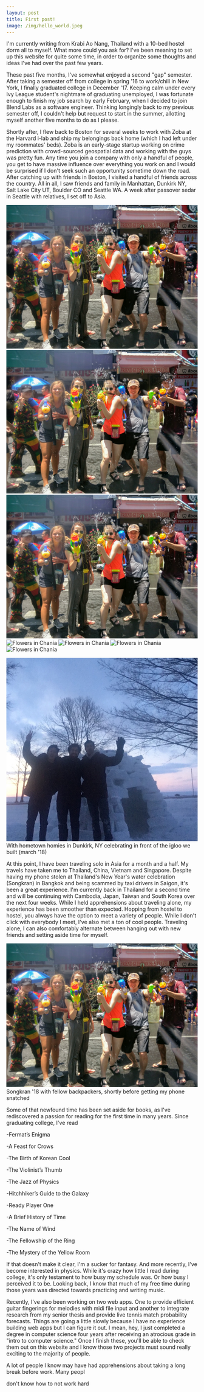 ```yaml
---
layout: post
title: First post!
image: /img/hello_world.jpeg
---
```


I'm currently writing from Krabi Ao Nang, Thailand with a 10-bed hostel dorm all to myself. What more could you ask for? I've been meaning to set up this website for quite some time, in order to organize some thoughts and ideas I've had over the past few years. 

These past five months, I've somewhat enjoyed a second "gap" semester. After taking a semester off from college in spring '16 to work/chill in New York, I finally graduated college in December '17. Keeping calm under every Ivy League student's nightmare of graduating unemployed, I was fortunate enough to finish my job search by early February, when I decided to join Blend Labs as a software engineer. Thinking longingly back to my previous semester off, I couldn't help but request to start in the summer, allotting myself another five months to do as I please.

Shortly after, I flew back to Boston for several weeks to work with Zoba at the Harvard i-lab and ship my belongings back home (which I had left under my roommates' beds). Zoba is an early-stage startup working on crime prediction with crowd-sourced geospatial data and working with the guys was pretty fun. Any time you join a company with only a handful of people, you get to have massive influence over everything you work on and I would be surprised if I don't seek such an opportunity sometime down the road. After catching up with friends in Boston, I visited a handful of friends across the country. All in all, I saw friends and family in Manhattan, Dunkirk NY, Salt Lake City UT, Boulder CO and Seattle WA. A week after passover sedar in Seattle with relatives, I set off to Asia.


<img src="img/songkran.jpg" alt="Flowers in Chania">
<img src="/img/songkran.jpg" alt="Flowers in Chania">
<img src="../img/songkran.jpg" alt="Flowers in Chania">
<img src="/img/hello_world.jpg" alt="Flowers in Chania">
<img src="../img/hello_world.jpg" alt="Flowers in Chania">
<img src="songkran.jpg" alt="Flowers in Chania">
<img src="hello_world.jpg" alt="Flowers in Chania">





![](/img/igloo.jpg)
With hometown homies in Dunkirk, NY celebrating in front of the igloo we built (march '18)

At this point, I have been traveling solo in Asia for a month and a half. My travels have taken me to Thailand, China, Vietnam and Singapore. Despite having my phone stolen at Thailand's New Year's water celebration (Songkran) in Bangkok and being scammed by taxi drivers in Saigon, it's been a great experience. I'm currently back in Thailand for a second time and will be continuing with Cambodia, Japan, Taiwan and South Korea over the next four weeks. While I held apprehensions about traveling alone, my experience has been smoother than expected. Hopping from hostel to hostel, you always have the option to meet a variety of people. While I don't click with everybody I meet, I've also met a ton of cool people. Traveling alone, I can also comfortably alternate between hanging out with new friends and setting aside time for myself.


![](/img/songkran.jpg)
Songkran '18 with fellow backpackers, shortly before getting my phone snatched

Some of that newfound time has been set aside for books, as I've rediscovered a passion for reading for the first time in many years. Since graduating college, I've read

-Fermat’s Enigma

-A Feast for Crows

-The Birth of Korean Cool

-The Violinist’s Thumb

-The Jazz of Physics

-Hitchhiker’s Guide to the Galaxy

-Ready Player One

-A Brief History of Time

-The Name of Wind

-The Fellowship of the Ring

-The Mystery of the Yellow Room

If that doesn't make it clear, I'm a sucker for fantasy. And more recently, I've become interested in physics. While it's crazy how little I read during college, it's only testament to how busy my schedule was. Or how busy I perceived it to be. Looking back, I know that much of my free time during those years was directed towards practicing and writing music.

Recently, I've also been working on two web apps. One to provide efficient guitar fingerings for melodies with midi file input and another to integrate research from my senior thesis and provide live tennis match probability forecasts. Things are going a little slowly because I have no experience building web apps but I can figure it out. I mean, hey, I just completed a degree in computer science four years after receiving an atrocious grade in "intro to computer science." Once I finish these, you'll be able to check them out on this website and I know those two projects must sound really exciting to the majority of people.







A lot of people I know may have had apprehensions about taking a long break before work. Many peopl

don't know how to not work hard